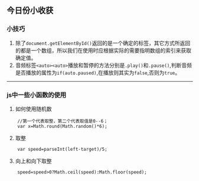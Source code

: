 ## 今日份小收获
### 小技巧
1. 除了`document.getElementById()`返回的是一个确定的标签，其它方式所返回的都是一个数组，所以我们在使用时应根据实际的需要指明数组的索引来获取确定值。
2. 音频标签`<auto><auto>`播放和暂停的方法分别是`.play()`和`.pause()`,判断音频是否播放的属性为`if(auto.paused)`,在播放则其实为`false`,否则为`true`。


---
### js中一些小函数的使用
1. 如何使用随机数
```
    //第一个代表取整，第二个代表取值是0--6；
    var x=Math.round(Math.random()*6);
```
2. 取整
```
    var speed=parseInt(left-target)/5;
```
3. 向上和向下取整
```
    speed=speed>0?Math.ceil(speed):Math.floor(speed);
```
